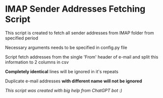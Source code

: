 # IMAP Sender Addresses Fetching Script

This script is created to fetch all sender addresses from IMAP folder from specified period

Necessary arguments needs to be specified in config.py file

Script fetch addresses from the single 'From' header of e-mail and split this information to 2 columns in csv

**Сompletely identical** lines will be ignored in it's repeats

Duplicate e-mail addresses **with different name will not be ignored**

*This script was created with big help from ChatGPT bot :)*
